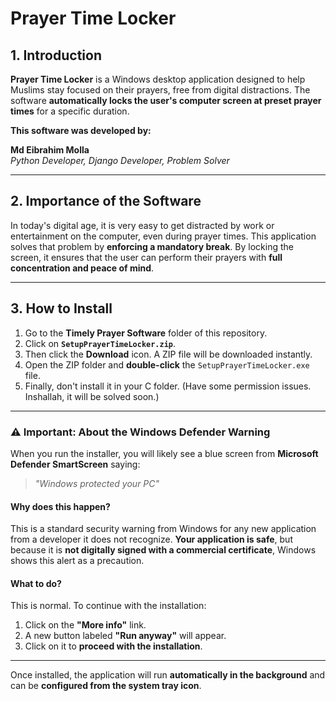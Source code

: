 # Prayer Time Locker

## 1. Introduction

**Prayer Time Locker** is a Windows desktop application designed to help Muslims stay focused on their prayers, free from digital distractions. The software **automatically locks the user's computer screen at preset prayer times** for a specific duration.

**This software was developed by:**

**Md Eibrahim Molla**  
*Python Developer, Django Developer, Problem Solver*

---

## 2. Importance of the Software

In today's digital age, it is very easy to get distracted by work or entertainment on the computer, even during prayer times. This application solves that problem by **enforcing a mandatory break**. By locking the screen, it ensures that the user can perform their prayers with **full concentration and peace of mind**.

---

## 3. How to Install

1. Go to the **Timely Prayer Software** folder of this repository.
2. Click on **`SetupPrayerTimeLocker.zip`**.
3. Then click the **Download** icon. A ZIP file will be downloaded instantly.
4. Open the ZIP folder and **double-click** the `SetupPrayerTimeLocker.exe` file.
5. Finally, don't install it in your C folder. (Have some permission issues. Inshallah, it will be solved soon.)

---

### ⚠️ Important: About the Windows Defender Warning

When you run the installer, you will likely see a blue screen from **Microsoft Defender SmartScreen** saying:

> *"Windows protected your PC"*

#### Why does this happen?

This is a standard security warning from Windows for any new application from a developer it does not recognize. **Your application is safe**, but because it is **not digitally signed with a commercial certificate**, Windows shows this alert as a precaution.

#### What to do?

This is normal. To continue with the installation:

1. Click on the **"More info"** link.
2. A new button labeled **"Run anyway"** will appear.
3. Click on it to **proceed with the installation**.

---

Once installed, the application will run **automatically in the background** and can be **configured from the system tray icon**.
